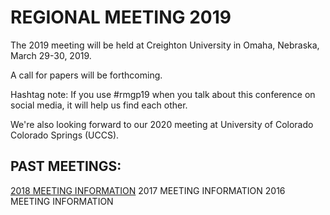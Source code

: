 # REGIONAL MEETING 2019

The 2019 meeting will be held at Creighton University in Omaha, Nebraska, March 29-30, 2019.

A call for papers will be forthcoming.

Hashtag note: If you use #rmgp19 when you talk about this conference on social media, it will help us find each other. 

We're also looking forward to our 2020 meeting at University of Colorado Colorado Springs (UCCS).
## PAST MEETINGS: 

[2018 MEETING INFORMATION](https://religion.byu.edu/rmgp)
2017 MEETING INFORMATION
2016 MEETING INFORMATION
